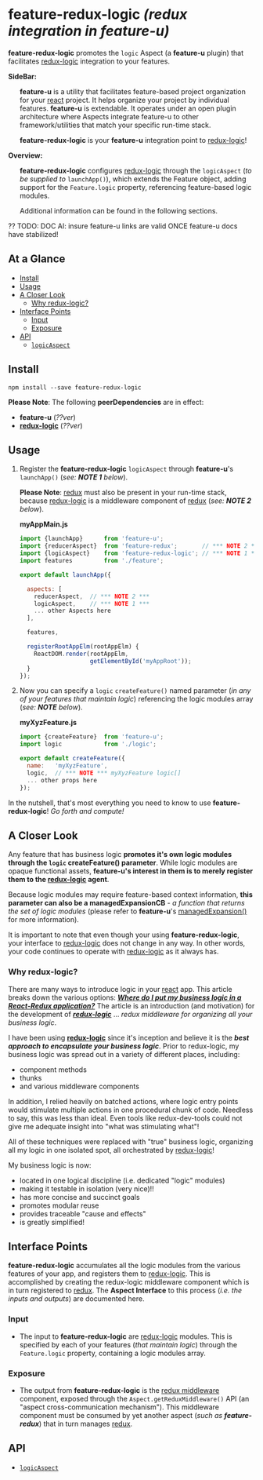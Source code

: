 # feature-redux-logic *(redux integration in feature-u)*

**feature-redux-logic** promotes the `logic` Aspect (a **feature-u**
plugin) that facilitates [redux-logic] integration to your features.

**SideBar:**
<ul>

**feature-u** is a utility that facilitates feature-based project
organization for your [react] project. It helps organize your
project by individual features.  **feature-u** is extendable. It
operates under an open plugin architecture where Aspects integrate
feature-u to other framework/utilities that match your specific
run-time stack.

**feature-redux-logic** is your **feature-u** integration point to
[redux-logic]!

</ul>


**Overview:**

<ul>

**feature-redux-logic** configures [redux-logic] through the
`logicAspect` (_to be supplied to_ `launchApp()`), which extends the
Feature object, adding support for the `Feature.logic` property,
referencing feature-based logic modules.

Additional information can be found in the following sections.

</ul>


?? TODO: DOC AI: insure feature-u links are valid ONCE feature-u docs have stabilized!

## At a Glance

- [Install](#install)
- [Usage](#usage)
- [A Closer Look](#a-closer-look)
  * [Why redux-logic?](#why-redux-logic)
- [Interface Points](#interface-points)
  * [Input](#input)
  * [Exposure](#exposure)
- [API](api.md)
  * [`logicAspect`](api.md#logicAspect)


## Install

```shell
npm install --save feature-redux-logic
```

**Please Note**: The following **peerDependencies** are in effect:
- **feature-u** (_??ver_)
- **[redux-logic]** (_??ver_)

## Usage

1. Register the **feature-redux-logic** `logicAspect` through
   **feature-u**'s `launchApp()` (_see: **NOTE 1** below_).

   **Please Note**: [redux] must also be present in your run-time
   stack, because [redux-logic] is a middleware component of [redux]
   (_see: **NOTE 2** below_).

   **myAppMain.js**
   ```js
   import {launchApp}      from 'feature-u';
   import {reducerAspect}  from 'feature-redux';       // *** NOTE 2 ***
   import {logicAspect}    from 'feature-redux-logic'; // *** NOTE 1 ***
   import features         from './feature';

   export default launchApp({

     aspects: [
       reducerAspect,  // *** NOTE 2 ***
       logicAspect,    // *** NOTE 1 ***
       ... other Aspects here
     ],

     features,

     registerRootAppElm(rootAppElm) {
       ReactDOM.render(rootAppElm,
                       getElementById('myAppRoot'));
     }
   });
   ```

   

2. Now you can specify a `logic` `createFeature()` named parameter
   (_in any of your features that maintain logic_) referencing the
   logic modules array (_see: **NOTE** below_).

   **myXyzFeature.js**
   ```js
   import {createFeature}  from 'feature-u';
   import logic            from './logic';
   
   export default createFeature({
     name:   'myXyzFeature',
     logic,  // *** NOTE *** myXyzFeature logic[]
     ... other props here
   });
   ```

In the nutshell, that's most everything you need to know to use
**feature-redux-logic**!  _Go forth and compute!_


## A Closer Look

Any feature that has business logic **promotes it's own logic modules
through the `logic` createFeature() parameter**.  While logic
modules are opaque functional assets, **feature-u's interest in them
is to merely register them to the [redux-logic] agent**.

Because logic modules may require feature-based context information,
**this parameter can also be a managedExpansionCB** - *a function that
returns the set of logic modules* (please refer to **feature-u**'s
[managedExpansion()](#managedexpansion) for more information).


It is important to note that even though your using
**feature-redux-logic**, your interface to [redux-logic] does not change in any
way.  In other words, your code continues to operate with [redux-logic] as it
always has.


### Why redux-logic?

There are many ways to introduce logic in your [react] app.  This
article breaks down the various options: **_[Where do I put my
business logic in a React-Redux
application?](https://medium.com/@jeffbski/where-do-i-put-my-business-logic-in-a-react-redux-application-9253ef91ce1)_**
The article is an introduction (and motivation) for the development of
**_[redux-logic]_** ... *redux middleware for organizing all your
business logic*.

I have been using
**[redux-logic](https://github.com/jeffbski/redux-logic)** since it's
inception and believe it is the **_best approach to encapsulate your
business logic_**. Prior to redux-logic, my business logic was spread
out in a variety of different places, including:

- component methods
- thunks
- and various middleware components

In addition, I relied heavily on batched actions, where logic entry
points would stimulate multiple actions in one procedural chunk of
code.  Needless to say, this was less than ideal. Even tools like
redux-dev-tools could not give me adequate insight into "what was
stimulating what"!

All of these techniques were replaced with "true" business logic,
organizing all my logic in one isolated spot, all orchestrated by
[redux-logic]!

My business logic is now:

- located in one logical discipline (i.e. dedicated "logic" modules)
- making it testable in isolation (very nice)!!
- has more concise and succinct goals
- promotes modular reuse
- provides traceable "cause and effects"
- is greatly simplified!


## Interface Points

**feature-redux-logic** accumulates all the logic modules from the
various features of your app, and registers them to [redux-logic].  This
is accomplished by creating the redux-logic middleware component which
is in turn registered to [redux].  The **Aspect Interface** to this
process (_i.e. the inputs and outputs_) are documented here.


### Input

- The input to **feature-redux-logic** are [redux-logic] modules.
  This is specified by each of your features (_that maintain logic_)
  through the `Feature.logic` property, containing a logic modules
  array.


### Exposure

- The output from **feature-redux-logic** is the [redux middleware]
  component, exposed through the `Aspect.getReduxMiddleware()` API
  (an "aspect cross-communication mechanism").  This middleware
  component must be consumed by yet another aspect (_such as
  **feature-redux**_) that in turn manages [redux].

## API

  * [`logicAspect`](api.md#logicAspect)



[react]:            https://reactjs.org/
[redux]:            http://redux.js.org/
[redux middleware]: https://redux.js.org/docs/advanced/Middleware.html
[redux-logic]:      https://www.npmjs.com/package/redux-logic
